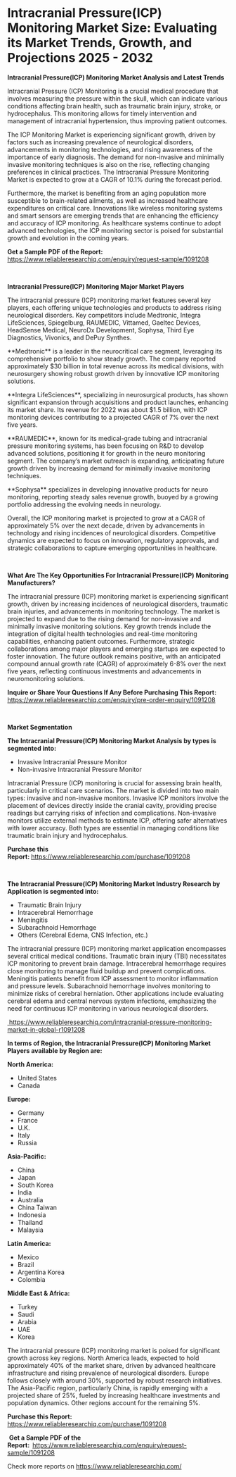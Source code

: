 <p><h1>Intracranial Pressure(ICP) Monitoring Market Size: Evaluating its Market Trends, Growth, and Projections 2025 - 2032</h1></p><p><strong>Intracranial Pressure(ICP) Monitoring Market Analysis and Latest Trends</strong></p>
<p><p>Intracranial Pressure (ICP) Monitoring is a crucial medical procedure that involves measuring the pressure within the skull, which can indicate various conditions affecting brain health, such as traumatic brain injury, stroke, or hydrocephalus. This monitoring allows for timely intervention and management of intracranial hypertension, thus improving patient outcomes.</p><p>The ICP Monitoring Market is experiencing significant growth, driven by factors such as increasing prevalence of neurological disorders, advancements in monitoring technologies, and rising awareness of the importance of early diagnosis. The demand for non-invasive and minimally invasive monitoring techniques is also on the rise, reflecting changing preferences in clinical practices. The Intracranial Pressure Monitoring Market is expected to grow at a CAGR of 10.1% during the forecast period. </p><p>Furthermore, the market is benefiting from an aging population more susceptible to brain-related ailments, as well as increased healthcare expenditures on critical care. Innovations like wireless monitoring systems and smart sensors are emerging trends that are enhancing the efficiency and accuracy of ICP monitoring. As healthcare systems continue to adopt advanced technologies, the ICP monitoring sector is poised for substantial growth and evolution in the coming years.</p></p>
<p><strong>Get a Sample PDF of the Report:&nbsp;</strong> <a href="https://www.reliableresearchiq.com/enquiry/request-sample/1091208?utm_campaign=104&utm_medium=2&utm_source=Github&utm_content=ia&utm_term=03032025&utm_id=intracranial-pressureicp-monitoring">https://www.reliableresearchiq.com/enquiry/request-sample/1091208</a></p>
<p>&nbsp;</p>
<p><strong>Intracranial Pressure(ICP) Monitoring Major Market Players</strong></p>
<p><p>The intracranial pressure (ICP) monitoring market features several key players, each offering unique technologies and products to address rising neurological disorders. Key competitors include Medtronic, Integra LifeSciences, Spiegelburg, RAUMEDIC, Vittamed, Gaeltec Devices, HeadSense Medical, NeuroDx Development, Sophysa, Third Eye Diagnostics, Vivonics, and DePuy Synthes.</p><p>**Medtronic** is a leader in the neurocritical care segment, leveraging its comprehensive portfolio to show steady growth. The company reported approximately $30 billion in total revenue across its medical divisions, with neurosurgery showing robust growth driven by innovative ICP monitoring solutions.</p><p>**Integra LifeSciences**, specializing in neurosurgical products, has shown significant expansion through acquisitions and product launches, enhancing its market share. Its revenue for 2022 was about $1.5 billion, with ICP monitoring devices contributing to a projected CAGR of 7% over the next five years.</p><p>**RAUMEDIC**, known for its medical-grade tubing and intracranial pressure monitoring systems, has been focusing on R&D to develop advanced solutions, positioning it for growth in the neuro monitoring segment. The company’s market outreach is expanding, anticipating future growth driven by increasing demand for minimally invasive monitoring techniques.</p><p>**Sophysa** specializes in developing innovative products for neuro monitoring, reporting steady sales revenue growth, buoyed by a growing portfolio addressing the evolving needs in neurology.</p><p>Overall, the ICP monitoring market is projected to grow at a CAGR of approximately 5% over the next decade, driven by advancements in technology and rising incidences of neurological disorders. Competitive dynamics are expected to focus on innovation, regulatory approvals, and strategic collaborations to capture emerging opportunities in healthcare.</p></p>
<p>&nbsp;</p>
<p><strong>What Are The Key Opportunities For Intracranial Pressure(ICP) Monitoring Manufacturers?</strong></p>
<p><p>The intracranial pressure (ICP) monitoring market is experiencing significant growth, driven by increasing incidences of neurological disorders, traumatic brain injuries, and advancements in monitoring technology. The market is projected to expand due to the rising demand for non-invasive and minimally invasive monitoring solutions. Key growth trends include the integration of digital health technologies and real-time monitoring capabilities, enhancing patient outcomes. Furthermore, strategic collaborations among major players and emerging startups are expected to foster innovation. The future outlook remains positive, with an anticipated compound annual growth rate (CAGR) of approximately 6-8% over the next five years, reflecting continuous investments and advancements in neuromonitoring solutions.</p></p>
<p><strong>Inquire or Share Your Questions If Any Before Purchasing This Report:</strong> <a href="https://www.reliableresearchiq.com/enquiry/pre-order-enquiry/1091208?utm_campaign=104&utm_medium=2&utm_source=Github&utm_content=ia&utm_term=03032025&utm_id=intracranial-pressureicp-monitoring">https://www.reliableresearchiq.com/enquiry/pre-order-enquiry/1091208</a></p>
<p>&nbsp;</p>
<p><strong>Market Segmentation</strong></p>
<p><strong>The Intracranial Pressure(ICP) Monitoring Market Analysis by types is segmented into:</strong></p>
<p><ul><li>Invasive Intracranial Pressure Monitor</li><li>Non-invasive Intracranial Pressure Monitor</li></ul></p>
<p><p>Intracranial Pressure (ICP) monitoring is crucial for assessing brain health, particularly in critical care scenarios. The market is divided into two main types: invasive and non-invasive monitors. Invasive ICP monitors involve the placement of devices directly inside the cranial cavity, providing precise readings but carrying risks of infection and complications. Non-invasive monitors utilize external methods to estimate ICP, offering safer alternatives with lower accuracy. Both types are essential in managing conditions like traumatic brain injury and hydrocephalus.</p></p>
<p><strong>Purchase this Report:&nbsp;</strong><a href="https://www.reliableresearchiq.com/purchase/1091208?utm_campaign=104&utm_medium=2&utm_source=Github&utm_content=ia&utm_term=03032025&utm_id=intracranial-pressureicp-monitoring">https://www.reliableresearchiq.com/purchase/1091208</a></p>
<p>&nbsp;</p>
<p><strong>The Intracranial Pressure(ICP) Monitoring Market Industry Research by Application is segmented into:</strong></p>
<p><ul><li>Traumatic Brain Injury</li><li>Intracerebral Hemorrhage</li><li>Meningitis</li><li>Subarachnoid Hemorrhage</li><li>Others (Cerebral Edema, CNS Infection, etc.)</li></ul></p>
<p><p>The intracranial pressure (ICP) monitoring market application encompasses several critical medical conditions. Traumatic brain injury (TBI) necessitates ICP monitoring to prevent brain damage. Intracerebral hemorrhage requires close monitoring to manage fluid buildup and prevent complications. Meningitis patients benefit from ICP assessment to monitor inflammation and pressure levels. Subarachnoid hemorrhage involves monitoring to minimize risks of cerebral herniation. Other applications include evaluating cerebral edema and central nervous system infections, emphasizing the need for continuous ICP monitoring in various neurological disorders.</p></p>
<p><a href="https://www.reliableresearchiq.com/intracranial-pressure-monitoring-market-in-global-r1091208?utm_campaign=104&utm_medium=2&utm_source=Github&utm_content=ia&utm_term=03032025&utm_id=intracranial-pressureicp-monitoring">&nbsp;https://www.reliableresearchiq.com/intracranial-pressure-monitoring-market-in-global-r1091208</a></p>
<p><strong>In terms of Region, the Intracranial Pressure(ICP) Monitoring Market Players available by Region are:</strong></p>
<p>
    <p> <strong> North America: </strong>
        <ul>
            <li>United States</li>
            <li>Canada</li>
        </ul>
        </p> 
    <p> <strong> Europe: </strong>
        <ul>
            <li>Germany</li>
            <li>France</li>
            <li>U.K.</li>
            <li>Italy</li>
            <li>Russia</li>
        </ul>
        </p> 
    <p> <strong> Asia-Pacific: </strong>
        <ul>
            <li>China</li>
            <li>Japan</li>
            <li>South Korea</li>
            <li>India</li>
            <li>Australia</li>
            <li>China Taiwan</li>
            <li>Indonesia</li>
            <li>Thailand</li>
            <li>Malaysia</li>
        </ul>
        </p> 
    <p> <strong> Latin America: </strong>
        <ul>
            <li>Mexico</li>
            <li>Brazil</li>
            <li>Argentina Korea</li>
            <li>Colombia</li>
        </ul>
        </p> 
    <p> <strong> Middle East & Africa: </strong>
        <ul>
            <li>Turkey</li>
            <li>Saudi</li>
            <li>Arabia</li>
            <li>UAE</li>
            <li>Korea</li>
        </ul>
    </p>
    </p>
<p><p>The intracranial pressure (ICP) monitoring market is poised for significant growth across key regions. North America leads, expected to hold approximately 40% of the market share, driven by advanced healthcare infrastructure and rising prevalence of neurological disorders. Europe follows closely with around 30%, supported by robust research initiatives. The Asia-Pacific region, particularly China, is rapidly emerging with a projected share of 25%, fueled by increasing healthcare investments and population dynamics. Other regions account for the remaining 5%.</p></p>
<p><strong>Purchase this Report: </strong><a href="https://www.reliableresearchiq.com/purchase/1091208?utm_campaign=104&utm_medium=2&utm_source=Github&utm_content=ia&utm_term=03032025&utm_id=intracranial-pressureicp-monitoring">https://www.reliableresearchiq.com/purchase/1091208</a></p>
<p>&nbsp;<strong>Get a Sample PDF of the Report:&nbsp;&nbsp;</strong><a href="https://www.reliableresearchiq.com/enquiry/request-sample/1091208?utm_campaign=104&utm_medium=2&utm_source=Github&utm_content=ia&utm_term=03032025&utm_id=intracranial-pressureicp-monitoring">https://www.reliableresearchiq.com/enquiry/request-sample/1091208</a></p>
<p><strong></strong></p>
<p>Check more reports on <a href="https://www.reliableresearchiq.com/?utm_campaign=104&utm_medium=2&utm_source=Github&utm_content=ia&utm_term=03032025&utm_id=intracranial-pressureicp-monitoring">https://www.reliableresearchiq.com/</a></p>